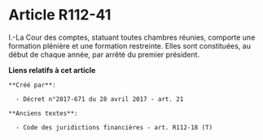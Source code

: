 # Article R112-41

I.-La Cour des comptes, statuant toutes chambres réunies, comporte une formation plénière et une formation restreinte. Elles
sont constituées, au début de chaque année, par arrêté du premier président.

**Liens relatifs à cet article**

	**Créé par**:

	  - Décret n°2017-671 du 28 avril 2017 - art. 21

	**Anciens textes**:

	  - Code des juridictions financières - art. R112-18 (T)
